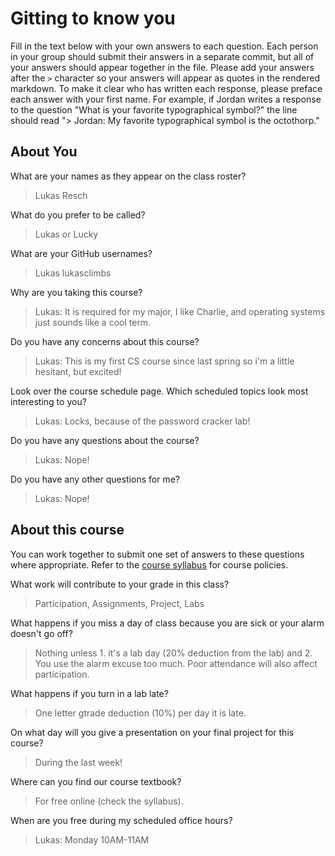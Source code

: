 # Gitting to know you
Fill in the text below with your own answers to each question. Each person in your group should submit their answers in a separate commit, but all of your answers should appear together in the file. Please add your answers after the `>` character so your answers will appear as quotes in the rendered markdown. To make it clear who has written each response, please preface each answer with your first name. For example, if Jordan writes a response to the question "What is your favorite typographical symbol?" the line should read "> Jordan: My favorite typographical symbol is the octothorp." 

## About You
What are your names as they appear on the class roster?
> Lukas Resch

What do you prefer to be called?
> Lukas or Lucky

What are your GitHub usernames?
> Lukas lukasclimbs

Why are you taking this course?
> Lukas: It is required for my major, I like Charlie, and operating systems just sounds like a cool term.

Do you have any concerns about this course?
> Lukas: This is my first CS course since last spring so i'm a little hesitant, but excited!

Look over the course schedule page. Which scheduled topics look most interesting to you?
> Lukas: Locks, because of the password cracker lab!

Do you have any questions about the course?
> Lukas: Nope!

Do you have any other questions for me?
> Lukas: Nope!

## About this course
You can work together to submit one set of answers to these questions where appropriate. Refer to the [course syllabus](http://www.cs.grinnell.edu/~curtsinger/teaching/2018S/CSC213/syllabus/) for course policies.

What work will contribute to your grade in this class?
> Participation, Assignments, Project, Labs


What happens if you miss a day of class because you are sick or your alarm doesn't go off?
> Nothing unless 1. it's a lab day (20% deduction from the lab) and 2. You use the alarm excuse too much. Poor attendance will also affect participation.

What happens if you turn in a lab late?
> One letter gtrade deduction (10%) per day it is late.

On what day will you give a presentation on your final project for this course?
> During the last week!

Where can you find our course textbook?
> For free online (check the syllabus).

When are you free during my scheduled office hours?
> Lukas: Monday 10AM-11AM
